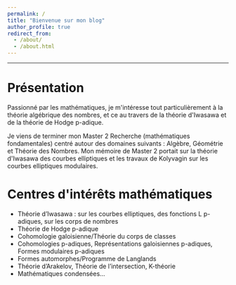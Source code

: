 ```yaml
---
permalink: /
title: "Bienvenue sur mon blog"
author_profile: true
redirect_from: 
  - /about/
  - /about.html
---
```

---

Présentation
======
Passionné par les mathématiques, je m'intéresse tout particulièrement à la théorie algébrique des nombres, et ce au travers de la théorie d'Iwasawa et de la théorie de Hodge p-adique.  

Je viens de terminer mon Master 2 Recherche (mathématiques fondamentales) centré autour des domaines suivants : Algèbre, Géométrie et Théorie des Nombres. Mon mémoire de Master 2 portait sur la théorie d'Iwasawa des courbes elliptiques et les travaux de Kolyvagin sur les courbes elliptiques modulaires.

Centres d'intérêts mathématiques
======
- Théorie d’Iwasawa : sur les courbes elliptiques, des fonctions L p-adiques, sur les corps de nombres  
- Théorie de Hodge p-adique  
- Cohomologie galoisienne/Théorie du corps de classes  
- Cohomologies p-adiques, Représentations galoisiennes p-adiques, Formes modulaires p-adiques  
- Formes automorphes/Programme de Langlands  
- Théorie d’Arakelov, Théorie de l’intersection, K-théorie  
- Mathématiques condensées...